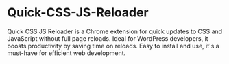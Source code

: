 # Quick-CSS-JS-Reloader
Quick CSS JS Reloader is a Chrome extension for quick updates to CSS and JavaScript without full page reloads. Ideal for WordPress developers, it boosts productivity by saving time on reloads. Easy to install and use, it's a must-have for efficient web development.
